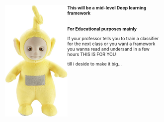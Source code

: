 <img style="float: left" src=./utils/img/lala.jpeg alt=drawing width=200/>
<b>This will be a mid-level Deep learning framework</b><br>
<br><br><b>For Educational purposes mainly</b><br>

If your professor tells you to train a classifier for the next class
or you want a framework you wanna read and undersand in a few hours 
THIS IS FOR YOU

till i deside to make it big...
